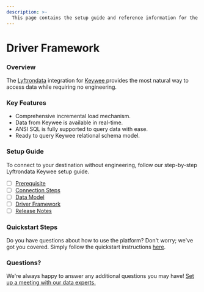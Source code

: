 ```yaml
---
description: >-
  This page contains the setup guide and reference information for the Keywee source connector.
---
```


# Driver Framework

### Overview

The [Lyftrondata](https://www.lyftrondata.com/) integration for [Keywee](https://www.lyftrondata.com/integration/keywee/)[ ](https://www.lyftrondata.com/integration/keywee/)provides the most natural way to access data while requiring no engineering.

### Key Features

* Comprehensive incremental load mechanism.
* Data from Keywee is available in real-time.&#x20;
* ANSI SQL is fully supported to query data with ease.
* Ready to query Keywee relational schema model.

### Setup Guide

To connect to your destination without engineering, follow our step-by-step Lyftrondata Keywee setup guide.

* [ ] [Prerequisite](../../marketing-analytics/keywee/prerequisite.md)
* [ ] [Connection Steps](../../marketing-analytics/keywee/connection-steps.md)
* [ ] [Data Model](../../marketing-analytics/keywee/data-model/)
* [ ] [Driver Framework](../../marketing-analytics/keywee/driver-framework/)
* [ ] [Release Notes](../../marketing-analytics/keywee/release-notes.md)

### Quickstart Steps

Do you have questions about how to use the platform? Don't worry; we've got you covered. Simply follow the quickstart instructions [here](../../../quickstart-steps.md).

### Questions? <a href="#questions" id="questions"></a>

We're always happy to answer any additional questions you may have! [Set up a meeting with our data experts.](https://www.lyftrondata.com/book-a-meeting/)


